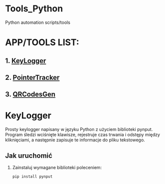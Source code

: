 # Tools_Python
Python automation scripts/tools

# APP/TOOLS LIST:
## 1. [KeyLogger](#KeyLogger)
## 2. [PointerTracker](#PointerTracker)
## 3. [QRCodesGen](#QRCodesGen)



# KeyLogger

Prosty keylogger napisany w języku Python z użyciem biblioteki pynput. Program śledzi wciśnięte klawisze, rejestruje czas trwania i odstępy między kliknięciami, a następnie zapisuje te informacje do pliku tekstowego.

## Jak uruchomić

1. Zainstaluj wymagane biblioteki poleceniem:
   ```bash
   pip install pynput




